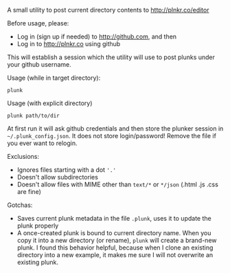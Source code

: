 A small utility to post current directory contents to http://plnkr.co/editor

Before usage, please:
- Log in (sign up if needed) to http://github.com, and then
- Log in to http://plnkr.co using github

This will establish a session which the utility will use to post plunks under your github username.

Usage (while in target directory):
```
plunk 
```

Usage (with explicit directory)
```
plunk path/to/dir
```

At first run it will ask github credentials and then store the plunker session in `~/.plunk_config.json`. 
It does not store login/password! Remove the file if you ever want to relogin.

Exclusions:
- Ignores files starting with a dot `'.'`
- Doesn't allow subdirectories
- Doesn't allow files with MIME other than `text/*` or `*/json` (.html .js .css are fine)

Gotchas:

- Saves current plunk metadata in the file `.plunk`, uses it to update the plunk properly
- A once-created plunk is bound to current directory name. When you copy it into a new directory (or rename), `plunk` will create a brand-new plunk. 
I found this behavior helpful, because when I clone an existing directory into a new example, 
it makes me sure I will not overwrite an existing plunk. 

